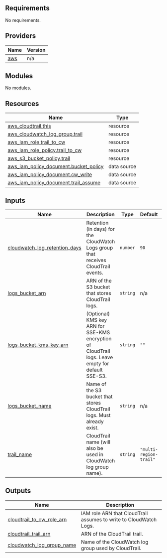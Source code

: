 <!-- BEGIN_TF_DOCS -->
## Requirements

No requirements.

## Providers

| Name | Version |
|------|---------|
| <a name="provider_aws"></a> [aws](#provider\_aws) | n/a |

## Modules

No modules.

## Resources

| Name | Type |
|------|------|
| [aws_cloudtrail.this](https://registry.terraform.io/providers/hashicorp/aws/latest/docs/resources/cloudtrail) | resource |
| [aws_cloudwatch_log_group.trail](https://registry.terraform.io/providers/hashicorp/aws/latest/docs/resources/cloudwatch_log_group) | resource |
| [aws_iam_role.trail_to_cw](https://registry.terraform.io/providers/hashicorp/aws/latest/docs/resources/iam_role) | resource |
| [aws_iam_role_policy.trail_to_cw](https://registry.terraform.io/providers/hashicorp/aws/latest/docs/resources/iam_role_policy) | resource |
| [aws_s3_bucket_policy.trail](https://registry.terraform.io/providers/hashicorp/aws/latest/docs/resources/s3_bucket_policy) | resource |
| [aws_iam_policy_document.bucket_policy](https://registry.terraform.io/providers/hashicorp/aws/latest/docs/data-sources/iam_policy_document) | data source |
| [aws_iam_policy_document.cw_write](https://registry.terraform.io/providers/hashicorp/aws/latest/docs/data-sources/iam_policy_document) | data source |
| [aws_iam_policy_document.trail_assume](https://registry.terraform.io/providers/hashicorp/aws/latest/docs/data-sources/iam_policy_document) | data source |

## Inputs

| Name | Description | Type | Default | Required |
|------|-------------|------|---------|:--------:|
| <a name="input_cloudwatch_log_retention_days"></a> [cloudwatch\_log\_retention\_days](#input\_cloudwatch\_log\_retention\_days) | Retention (in days) for the CloudWatch Logs group that receives CloudTrail events. | `number` | `90` | no |
| <a name="input_logs_bucket_arn"></a> [logs\_bucket\_arn](#input\_logs\_bucket\_arn) | ARN of the S3 bucket that stores CloudTrail logs. | `string` | n/a | yes |
| <a name="input_logs_bucket_kms_key_arn"></a> [logs\_bucket\_kms\_key\_arn](#input\_logs\_bucket\_kms\_key\_arn) | (Optional) KMS key ARN for SSE-KMS encryption of CloudTrail logs. Leave empty for default SSE-S3. | `string` | `""` | no |
| <a name="input_logs_bucket_name"></a> [logs\_bucket\_name](#input\_logs\_bucket\_name) | Name of the S3 bucket that stores CloudTrail logs. Must already exist. | `string` | n/a | yes |
| <a name="input_trail_name"></a> [trail\_name](#input\_trail\_name) | CloudTrail name (will also be used in CloudWatch log group name). | `string` | `"multi-region-trail"` | no |

## Outputs

| Name | Description |
|------|-------------|
| <a name="output_cloudtrail_to_cw_role_arn"></a> [cloudtrail\_to\_cw\_role\_arn](#output\_cloudtrail\_to\_cw\_role\_arn) | IAM role ARN that CloudTrail assumes to write to CloudWatch Logs. |
| <a name="output_cloudtrail_trail_arn"></a> [cloudtrail\_trail\_arn](#output\_cloudtrail\_trail\_arn) | ARN of the CloudTrail trail. |
| <a name="output_cloudwatch_log_group_name"></a> [cloudwatch\_log\_group\_name](#output\_cloudwatch\_log\_group\_name) | Name of the CloudWatch log group used by CloudTrail. |
<!-- END_TF_DOCS -->